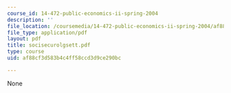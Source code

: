 ```yaml
---
course_id: 14-472-public-economics-ii-spring-2004
description: ''
file_location: /coursemedia/14-472-public-economics-ii-spring-2004/af88cf3d583b4c4ff58ccd3d9ce290bc_socisecurolgsett.pdf
file_type: application/pdf
layout: pdf
title: socisecurolgsett.pdf
type: course
uid: af88cf3d583b4c4ff58ccd3d9ce290bc

---
```

None